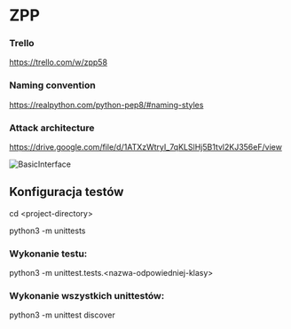 # ZPP

### Trello
https://trello.com/w/zpp58

### Naming convention

https://realpython.com/python-pep8/#naming-styles

### Attack architecture

https://drive.google.com/file/d/1ATXzWtryI_7qKLSlHj5B1tvl2KJ356eF/view

![BasicInterface](https://user-images.githubusercontent.com/78569836/206575611-cab8fb0b-f817-499e-9232-30b4574bea1c.png)

## Konfiguracja testów
cd \<project-directory>

python3 -m unittests
### Wykonanie testu:
python3 -m unittest.tests.\<nazwa-odpowiedniej-klasy>

### Wykonanie wszystkich unittestów:
python3 -m unittest discover